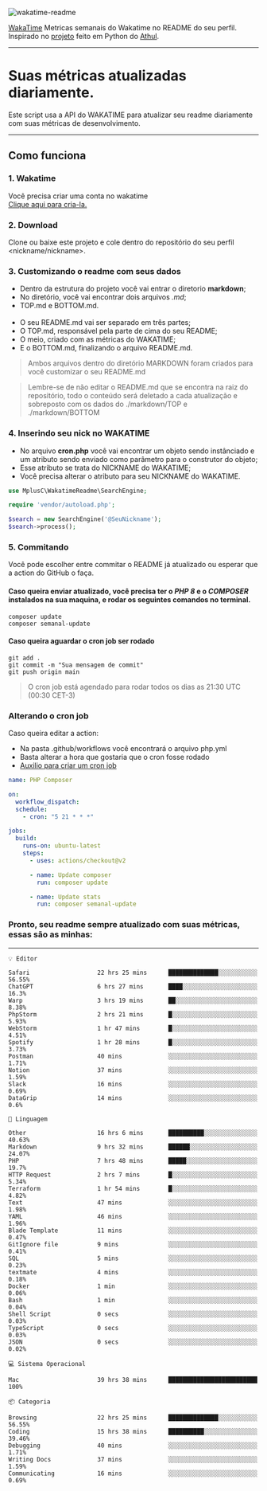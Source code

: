![wakatime-readme](https://socialify.git.ci/bymatheus/wakatime-readme/image?description=1&descriptionEditable=M%C3%A9tricas%20semanais%20do%20Wakatime%20no%20seu%20README%20de%20perfil.&font=KoHo&forks=1&language=1&owner=1&pattern=Signal&stargazers=1&theme=Dark)

[WakaTime](https://wakatime.com) Metricas semanais do Wakatime no README do seu perfil. <br>
Inspirado no [projeto](https://github.com/athul/waka-readme) feito em Python do [Athul](https://github.com/athul).
___

# Suas métricas atualizadas diariamente.
Este script usa a API do WAKATIME para atualizar seu readme diariamente com suas métricas de desenvolvimento.

___

## Como funciona

### 1. Wakatime
Você precisa criar uma conta no wakatime <br>
[Clique aqui para cria-la.](https://wakatime.com) 

### 2. Download
Clone ou baixe este projeto e cole dentro do repositório do seu perfil <nickname/nickname>.

### 3. Customizando o readme com seus dados
- Dentro da estrutura do projeto você vai entrar o diretorio **markdown**;  
- No diretório, você vai encontrar dois arquivos *.md*;
- TOP.md e BOTTOM.md.
<br><br>
- O seu README.md vai ser separado em três partes; 
- O TOP.md, responsável pela parte de cima do seu README;
- O meio, criado com as métricas do WAKATIME;
- E o BOTTOM.md, finalizando o arquivo README.md.<br>

> Ambos arquivos dentro do diretório MARKDOWN foram criados para você customizar o seu README.md

> Lembre-se de não editar o README.md que se encontra na raiz do repositório, todo o conteúdo será deletado a cada atualização e sobreposto com os dados do ./markdown/TOP e ./markdown/BOTTOM

### 4. Inserindo seu nick no WAKATIME
- No arquivo **cron.php** você vai encontrar um objeto sendo instânciado e um atributo sendo enviado como parâmetro para o construtor do objeto;
- Esse atributo se trata do NICKNAME do WAKATIME;
- Você precisa alterar o atributo para seu NICKNAME do WAKATIME.

```php
use MplusC\WakatimeReadme\SearchEngine;

require 'vendor/autoload.php';

$search = new SearchEngine('@SeuNickname');
$search->process();
```

### 5. Commitando
Você pode escolher entre commitar o README já atualizado ou esperar que a action do GitHub o faça. <br>

#### Caso queira enviar atualizado, você precisa ter o *PHP 8* e o *COMPOSER* instalados na sua maquina, e rodar os seguintes comandos no terminal.
```composer
composer update
composer semanal-update 
```

#### Caso queira aguardar o cron job ser rodado 
```git 
git add .
git commit -m "Sua mensagem de commit"
git push origin main
```

>O cron job está agendado para rodar todos os dias as 21:30 UTC (00:30 CET-3) 

### Alterando o cron job
Caso queira editar a action:

- Na pasta .github/workflows você encontrará o arquivo php.yml
- Basta alterar a hora que gostaria que o cron fosse rodado
- [Auxilio para criar um cron job](https://crontab.guru)

```yml
name: PHP Composer

on:
  workflow_dispatch:
  schedule:
    - cron: "5 21 * * *"

jobs:
  build:
    runs-on: ubuntu-latest
    steps:
      - uses: actions/checkout@v2

      - name: Update composer
        run: composer update

      - name: Update stats
        run: composer semanal-update
```

### Pronto, seu readme sempre atualizado com suas métricas, essas são as minhas:

___
```text
💡 Editor

Safari                   22 hrs 25 mins      ██████████████░░░░░░░░░░░     56.55%
ChatGPT                  6 hrs 27 mins       ████░░░░░░░░░░░░░░░░░░░░░      16.3%
Warp                     3 hrs 19 mins       ██░░░░░░░░░░░░░░░░░░░░░░░      8.38%
PhpStorm                 2 hrs 21 mins       █░░░░░░░░░░░░░░░░░░░░░░░░      5.93%
WebStorm                 1 hr 47 mins        █░░░░░░░░░░░░░░░░░░░░░░░░      4.51%
Spotify                  1 hr 28 mins        █░░░░░░░░░░░░░░░░░░░░░░░░      3.73%
Postman                  40 mins             ░░░░░░░░░░░░░░░░░░░░░░░░░      1.71%
Notion                   37 mins             ░░░░░░░░░░░░░░░░░░░░░░░░░      1.59%
Slack                    16 mins             ░░░░░░░░░░░░░░░░░░░░░░░░░      0.69%
DataGrip                 14 mins             ░░░░░░░░░░░░░░░░░░░░░░░░░       0.6%
```
```text
💬 Linguagem

Other                    16 hrs 6 mins       ██████████░░░░░░░░░░░░░░░     40.63%
Markdown                 9 hrs 32 mins       ██████░░░░░░░░░░░░░░░░░░░     24.07%
PHP                      7 hrs 48 mins       █████░░░░░░░░░░░░░░░░░░░░      19.7%
HTTP Request             2 hrs 7 mins        █░░░░░░░░░░░░░░░░░░░░░░░░      5.34%
Terraform                1 hr 54 mins        █░░░░░░░░░░░░░░░░░░░░░░░░      4.82%
Text                     47 mins             ░░░░░░░░░░░░░░░░░░░░░░░░░      1.98%
YAML                     46 mins             ░░░░░░░░░░░░░░░░░░░░░░░░░      1.96%
Blade Template           11 mins             ░░░░░░░░░░░░░░░░░░░░░░░░░      0.47%
GitIgnore file           9 mins              ░░░░░░░░░░░░░░░░░░░░░░░░░      0.41%
SQL                      5 mins              ░░░░░░░░░░░░░░░░░░░░░░░░░      0.23%
textmate                 4 mins              ░░░░░░░░░░░░░░░░░░░░░░░░░      0.18%
Docker                   1 min               ░░░░░░░░░░░░░░░░░░░░░░░░░      0.06%
Bash                     1 min               ░░░░░░░░░░░░░░░░░░░░░░░░░      0.04%
Shell Script             0 secs              ░░░░░░░░░░░░░░░░░░░░░░░░░      0.03%
TypeScript               0 secs              ░░░░░░░░░░░░░░░░░░░░░░░░░      0.03%
JSON                     0 secs              ░░░░░░░░░░░░░░░░░░░░░░░░░      0.02%
```
```text
💻 Sistema Operacional

Mac                      39 hrs 38 mins      █████████████████████████       100%
```
```text
📦 Categoria

Browsing                 22 hrs 25 mins      ██████████████░░░░░░░░░░░     56.55%
Coding                   15 hrs 38 mins      ██████████░░░░░░░░░░░░░░░     39.46%
Debugging                40 mins             ░░░░░░░░░░░░░░░░░░░░░░░░░      1.71%
Writing Docs             37 mins             ░░░░░░░░░░░░░░░░░░░░░░░░░      1.59%
Communicating            16 mins             ░░░░░░░░░░░░░░░░░░░░░░░░░      0.69%
```
